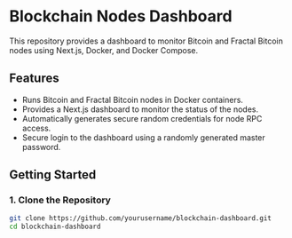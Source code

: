 # Blockchain Nodes Dashboard

This repository provides a dashboard to monitor Bitcoin and Fractal Bitcoin nodes using Next.js, Docker, and Docker Compose.

## Features

- Runs Bitcoin and Fractal Bitcoin nodes in Docker containers.
- Provides a Next.js dashboard to monitor the status of the nodes.
- Automatically generates secure random credentials for node RPC access.
- Secure login to the dashboard using a randomly generated master password.

## Getting Started

### 1. Clone the Repository

```bash
git clone https://github.com/yourusername/blockchain-dashboard.git
cd blockchain-dashboard
